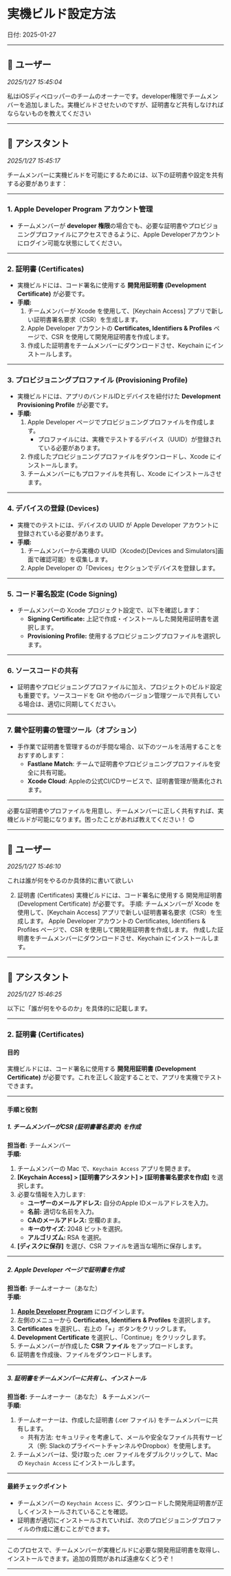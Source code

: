 # 実機ビルド設定方法

日付: 2025-01-27

---

## 👤 ユーザー
*2025/1/27 15:45:04*

私はiOSディベロッパーのチームのオーナーです。developer権限でチームメンバーを追加しました。実機ビルドさせたいのですが、証明書など共有しなければならないものを教えてください

---

## 🤖 アシスタント
*2025/1/27 15:45:17*

チームメンバーに実機ビルドを可能にするためには、以下の証明書や設定を共有する必要があります：

---

### 1. **Apple Developer Program アカウント管理**
- チームメンバーが **developer 権限**の場合でも、必要な証明書やプロビジョニングプロファイルにアクセスできるように、Apple Developerアカウントにログイン可能な状態にしてください。

---

### 2. **証明書 (Certificates)**
- 実機ビルドには、コード署名に使用する **開発用証明書 (Development Certificate)** が必要です。
- **手順:**
  1. チームメンバーが Xcode を使用して、[Keychain Access] アプリで新しい証明書署名要求（CSR）を生成します。
  2. Apple Developer アカウントの **Certificates, Identifiers & Profiles** ページで、CSR を使用して開発用証明書を作成します。
  3. 作成した証明書をチームメンバーにダウンロードさせ、Keychain にインストールします。

---

### 3. **プロビジョニングプロファイル (Provisioning Profile)**
- 実機ビルドには、アプリのバンドルIDとデバイスを紐付けた **Development Provisioning Profile** が必要です。
- **手順:**
  1. Apple Developer ページでプロビジョニングプロファイルを作成します。
     - プロファイルには、実機でテストするデバイス（UUID）が登録されている必要があります。
  2. 作成したプロビジョニングプロファイルをダウンロードし、Xcode にインストールします。
  3. チームメンバーにもプロファイルを共有し、Xcode にインストールさせます。

---

### 4. **デバイスの登録 (Devices)**
- 実機でのテストには、デバイスの UUID が Apple Developer アカウントに登録されている必要があります。
- **手順:**
  1. チームメンバーから実機の UUID（Xcodeの[Devices and Simulators]画面で確認可能）を収集します。
  2. Apple Developer の「Devices」セクションでデバイスを登録します。

---

### 5. **コード署名設定 (Code Signing)**
- チームメンバーの Xcode プロジェクト設定で、以下を確認します：
  - **Signing Certificate:** 上記で作成・インストールした開発用証明書を選択します。
  - **Provisioning Profile:** 使用するプロビジョニングプロファイルを選択します。

---

### 6. **ソースコードの共有**
- 証明書やプロビジョニングプロファイルに加え、プロジェクトのビルド設定も重要です。ソースコードを Git や他のバージョン管理ツールで共有している場合は、適切に同期してください。

---

### 7. **鍵や証明書の管理ツール（オプション）**
- 手作業で証明書を管理するのが手間な場合、以下のツールを活用することをおすすめします：
  - **Fastlane Match**: チームで証明書やプロビジョニングプロファイルを安全に共有可能。
  - **Xcode Cloud**: Appleの公式CI/CDサービスで、証明書管理が簡素化されます。

---

必要な証明書やプロファイルを用意し、チームメンバーに正しく共有すれば、実機ビルドが可能になります。困ったことがあれば教えてください！ 😊

---

## 👤 ユーザー
*2025/1/27 15:46:10*

これは誰が何をやるのか具体的に書いて欲しい

2. 証明書 (Certificates)
実機ビルドには、コード署名に使用する 開発用証明書 (Development Certificate) が必要です。
手順:
チームメンバーが Xcode を使用して、[Keychain Access] アプリで新しい証明書署名要求（CSR）を生成します。
Apple Developer アカウントの Certificates, Identifiers & Profiles ページで、CSR を使用して開発用証明書を作成します。
作成した証明書をチームメンバーにダウンロードさせ、Keychain にインストールします。

---

## 🤖 アシスタント
*2025/1/27 15:46:25*

以下に「誰が何をやるのか」を具体的に記載します。

---

### **2. 証明書 (Certificates)**
#### **目的**  
実機ビルドには、コード署名に使用する **開発用証明書 (Development Certificate)** が必要です。これを正しく設定することで、アプリを実機でテストできます。

---

#### **手順と役割**

##### **1. チームメンバーがCSR (証明書署名要求) を作成**
**担当者:** チームメンバー  
**手順:**  
1. チームメンバーの Mac で、`Keychain Access` アプリを開きます。
2. **[Keychain Access] &gt; [証明書アシスタント] &gt; [証明書署名要求を作成]** を選択します。
3. 必要な情報を入力します:
   - **ユーザーのメールアドレス:** 自分のApple IDメールアドレスを入力。
   - **名前:** 適切な名前を入力。
   - **CAのメールアドレス:** 空欄のまま。
   - **キーのサイズ:** 2048 ビットを選択。
   - **アルゴリズム:** RSA を選択。
4. **[ディスクに保存]** を選び、CSR ファイルを適当な場所に保存します。

---

##### **2. Apple Developer ページで証明書を作成**
**担当者:** チームオーナー（あなた）  
**手順:**  
1. **[Apple Developer Program](https://developer.apple.com/account)** にログインします。
2. 左側のメニューから **Certificates, Identifiers & Profiles** を選択します。
3. **Certificates** を選択し、右上の「+」ボタンをクリックします。
4. **Development Certificate** を選択し、「Continue」をクリックします。
5. チームメンバーが作成した **CSR ファイル** をアップロードします。
6. 証明書を作成後、ファイルをダウンロードします。

---

##### **3. 証明書をチームメンバーに共有し、インストール**
**担当者:** チームオーナー（あなた） & チームメンバー  
**手順:**  
1. チームオーナーは、作成した証明書 (.cer ファイル) をチームメンバーに共有します。
   - 共有方法: セキュリティを考慮して、メールや安全なファイル共有サービス（例: SlackのプライベートチャンネルやDropbox）を使用します。
2. チームメンバーは、受け取った .cer ファイルをダブルクリックして、Mac の `Keychain Access` にインストールします。

---

#### **最終チェックポイント**
- チームメンバーの `Keychain Access` に、ダウンロードした開発用証明書が正しくインストールされていることを確認。
- 証明書が適切にインストールされていれば、次のプロビジョニングプロファイルの作成に進むことができます。

---

このプロセスで、チームメンバーが実機ビルドに必要な開発用証明書を取得し、インストールできます。追加の質問があれば遠慮なくどうぞ！

---
